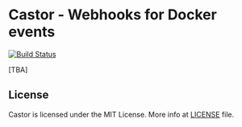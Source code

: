 Castor - Webhooks for Docker events
===================================

[![Build Status](https://travis-ci.org/sourcelair/castor.svg)](https://travis-ci.org/sourcelair/castor)

[TBA]

## License
Castor is licensed under the MIT License. More info at [LICENSE](LICENSE) file.
